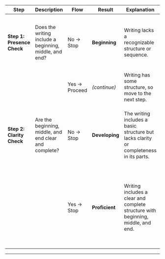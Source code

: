 | **Step**                | **Description**                                          | **Flow**        | **Result**   | **Explanation**                                                                                                                       | **Examples**                                                      | **Justification**                                                                                                                                               |
|-------------------------|----------------------------------------------------------|-----------------|--------------|---------------------------------------------------------------------------------------------------------------------------------------|-------------------------------------------------------------------|-----------------------------------------------------------------------------------------------------------------------------------------------------------------|
| **Step 1: Presence Check** | Does the writing include a beginning, middle, and end? | No → Stop       | **Beginning** | Writing lacks a recognizable structure or sequence.                                                                                   | “I like cats. The weather is nice. Cars are fast.”                | The sentences are unrelated and show no logical flow, so the structure is effectively nonexistent.                                                             |
|                         |                                                          | Yes → Proceed   | *(continue)*  | Writing has some structure, so move to the next step.                                                                                 | -                                                                 | -                                                                                                                                                               |
| **Step 2: Clarity Check** | Are the beginning, middle, and end clear and complete?  | No → Stop       | **Developing**| The writing includes a basic structure but lacks clarity or completeness in its parts.                                                | “First, I went to the park. Then, I came home.”                   | There is a sequence (park → home), but it lacks detail or completeness in the beginning, middle, and end.                                                     |
|                         |                                                          | Yes → Stop      | **Proficient**| Writing includes a clear and complete structure with beginning, middle, and end.                                                      | “First, I went to the park. While there, I saw my friends and played games. After that, I went home.” | Each part (beginning, middle, end) is clearly defined and contributes to an overall coherent structure.                                                        |

---

